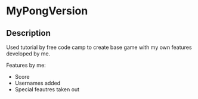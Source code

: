 # MyPongVersion

<h2>Description</h2>
Used tutorial by free code camp to create base game with my own features developed by me.

Features by me:

- Score
- Usernames added
- Special feautres taken out
<br />
